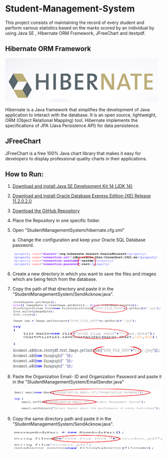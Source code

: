 # Student-Management-System

This project consists of maintaining the record of every student and perform various statistics based on the marks scored by an individual by using Java SE , Hibernate ORM Framework, JFreeChart and  itextpdf.

## Hibernate ORM Framework

<img src="ss/hibernate-logo.png">


Hibernate is a Java framework that simplifies the development of Java application to interact with the database. It is an open source, lightweight, ORM (Object Relational Mapping) tool. Hibernate implements the specifications of JPA (Java Persistence API) for data persistence.

## JFreeChart

JFreeChart is a free 100% Java chart library that makes it easy for developers to display professional quality charts in their applications.

## How to Run:

  1. <a href="https://www.oracle.com/in/java/technologies/javase-downloads.html" target="_blank">Download and install Java SE Development Kit 14 (JDK 14)</a>
  2. <a href="https://www.oracle.com/database/technologies/xe-prior-releases.html" target="_blank">Download and install Oracle Database Express Edition (XE) Release 11.2.0.2.0</a>
  3. <a href="https://github.com/Nachiket724/Student-Management-System.git" target="_blank">Download the GitHub Repository</a>
  4. Place the Repository in one specific folder.
  5. Open "StudentManagementSystem/hibernate.cfg.xml"
      
      a. Change the configuration and keep your Oracle SQL Database password.
  
      <img src="ss/hib.PNG" width="500">
      
  6. Create a new directory in which you want to save the files and images which are being fetch from the database.
  7. Copy the path of that directory and paste it in the "StudentManagementSystem/SendAcknow.java".
  
     <img src="ss/sendAck1.PNG" width="700" height="70">

     <img src="ss/sendAck2.PNG" width="700" height="70">
     
     <img src="ss/sendAck3.PNG" width="700" height="70">
     
  8. Paste the Organization Email- ID and  Organization Password and paste it in the "StudentManagementSystem/EmailSender.java"
      
      <img src="ss/senderEmail.PNG" width="700" height="70">
      
  9. Copy the same directory path and paste it in the "StudentManagementSystem/SendAcknow.java".
      
      <img src="ss/senderEmail2.PNG" width="700" height="70">
